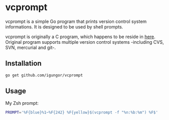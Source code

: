 # vcprompt

vcprompt is a simple Go program that prints version control system informations. It is designed to
be used by shell prompts.

vcprompt is originally a C program, which happens to be reside in
[here](http://hg.gerg.ca/vcprompt/). Original program supports multiple version control systems
-including CVS, SVN, mercurial and git-.

## Installation

```sh
go get github.com/igungor/vcprompt
```

## Usage

My Zsh prompt:

```sh
PROMPT='%F{blue}%1~%F{242} %F{yellow}$(vcprompt -f "%n:%b:%m") %F$'
```
